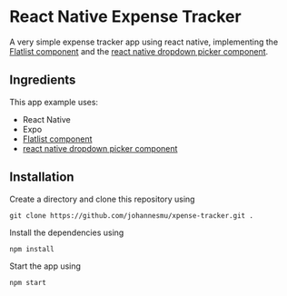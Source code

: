 # React Native Expense Tracker
A very simple expense tracker app using react native, implementing the [Flatlist component](https://reactnative.dev/docs/flatlist) and the [react native dropdown picker component](https://github.com/hossein-zare/react-native-dropdown-picker).
## Ingredients
This app example uses:
- React Native
- Expo
- [Flatlist component](https://reactnative.dev/docs/flatlist)
- [react native dropdown picker component](https://github.com/hossein-zare/react-native-dropdown-picker)

## Installation
Create a directory and clone this repository using
```
git clone https://github.com/johannesmu/xpense-tracker.git .
```
Install the dependencies using
```
npm install
```
Start the app using
```
npm start
```
